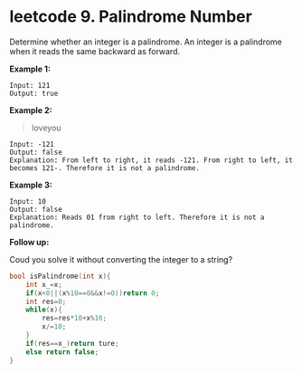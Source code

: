 # leetcode 9. Palindrome Number

Determine whether an integer is a palindrome. An integer is a palindrome when it reads the same backward as forward.

**Example 1:**

```
Input: 121
Output: true
```

**Example 2:**

> loveyou
>
>

```
Input: -121
Output: false
Explanation: From left to right, it reads -121. From right to left, it becomes 121-. Therefore it is not a palindrome.
```

**Example 3:**

```
Input: 10
Output: false
Explanation: Reads 01 from right to left. Therefore it is not a palindrome.
```

**Follow up:**

Coud you solve it without converting the integer to a string?

```c
bool isPalindrome(int x){
    int x_=x;
    if(x<0||(x%10==0&&x!=0))return 0;
    int res=0;
    while(x){
        res=res*10+x%10;
        x/=10;
    }
    if(res==x_)return ture;
    else return false;
}
```

